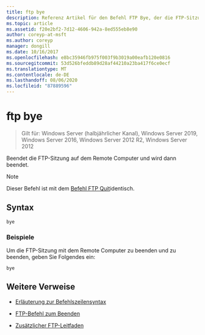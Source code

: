 ```yaml
---
title: ftp bye
description: Referenz Artikel für den Befehl FTP Bye, der die FTP-Sitzung auf dem Remote Computer beendet und dann beendet wird.
ms.topic: article
ms.assetid: f20e2bf2-7d12-4606-942a-8ed555eb8e90
author: coreyp-at-msft
ms.author: coreyp
manager: dongill
ms.date: 10/16/2017
ms.openlocfilehash: e8bc35946fb975f003f9b3019a00eafb120e0816
ms.sourcegitcommit: 53d526bfeddb89d28af44210a23ba417f6ce0ecf
ms.translationtype: MT
ms.contentlocale: de-DE
ms.lasthandoff: 08/06/2020
ms.locfileid: "87889596"
---
```

# <a name="ftp-bye"></a>ftp bye

> Gilt für: Windows Server (halbjährlicher Kanal), Windows Server 2019, Windows Server 2016, Windows Server 2012 R2, Windows Server 2012

Beendet die FTP-Sitzung auf dem Remote Computer und wird dann beendet.

> [!NOTE]
> Dieser Befehl ist mit dem [Befehl FTP Quit](ftp-quit.md)identisch.

## <a name="syntax"></a>Syntax

```
bye
```

### <a name="examples"></a>Beispiele

Um die FTP-Sitzung mit dem Remote Computer zu beenden und zu beenden, geben Sie Folgendes ein:

```
bye
```

## <a name="additional-references"></a>Weitere Verweise

- [Erläuterung zur Befehlszeilensyntax](command-line-syntax-key.md)

- [FTP-Befehl zum Beenden](ftp-quit.md)

- [Zusätzlicher FTP-Leitfaden](/previous-versions/orphan-topics/ws.10/cc756013(v=ws.10))
